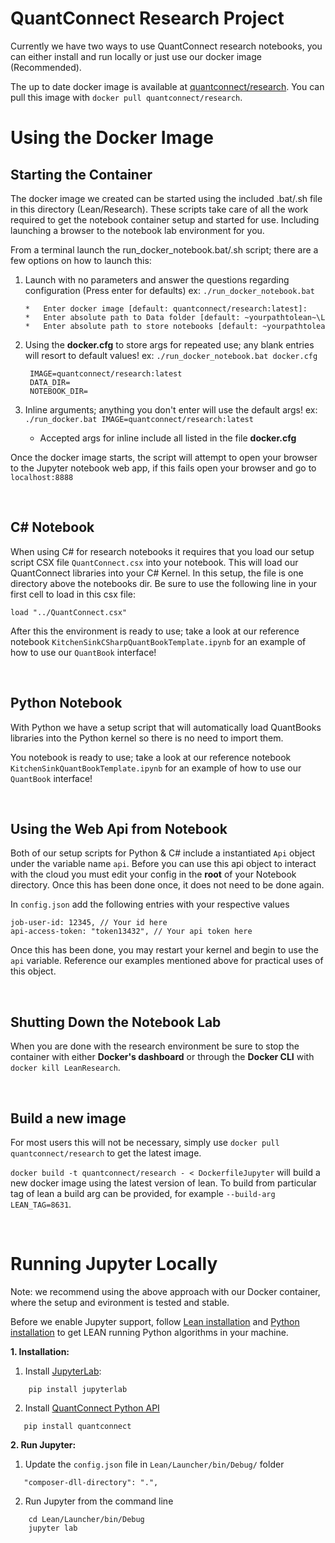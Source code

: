 ﻿QuantConnect Research Project
=============
Currently we have two ways to use QuantConnect research notebooks, you can either install and run locally or just use our docker image (Recommended).

The up to date docker image is available at [quantconnect/research](https://hub.docker.com/repository/docker/quantconnect/research). You can pull this image with `docker pull quantconnect/research`.




# Using the Docker Image

## Starting the Container
The docker image we created can be started using the included .bat/.sh file in this directory (Lean/Research). These scripts take care of all the work required to get the notebook container setup and started for use. Including launching a browser to the notebook lab environment for you.

From a terminal launch the run_docker_notebook.bat/.sh script; there are a few options on how to launch this:
 1. Launch with no parameters and answer the questions regarding configuration (Press enter for defaults) ex: `./run_docker_notebook.bat`
   
        *   Enter docker image [default: quantconnect/research:latest]:
        *   Enter absolute path to Data folder [default: ~yourpathtolean~\Lean\Data\]:
        *   Enter absolute path to store notebooks [default: ~yourpathtolean~\Lean\Research\Notebooks]:

 2. Using the **docker.cfg** to store args for repeated use; any blank entries will resort to default values! ex: `./run_docker_notebook.bat docker.cfg`
  
         IMAGE=quantconnect/research:latest
         DATA_DIR=
         NOTEBOOK_DIR=

 3. Inline arguments; anything you don't enter will use the default args! ex: `./run_docker.bat IMAGE=quantconnect/research:latest`
      *    Accepted args for inline include all listed in the file **docker.cfg**

Once the docker image starts, the script will attempt to open your browser to the Jupyter notebook web app, if this fails open your browser and go to `localhost:8888`

<br>

## C# Notebook
When using C# for research notebooks it requires that you load our setup script CSX file `QuantConnect.csx` into your notebook. This will load our QuantConnect libraries into your C# Kernel. In this setup, the file is one directory above the notebooks dir. Be sure to use the following line in your first cell to load in this csx file:

`load "../QuantConnect.csx"`

After this the environment is ready to use; take a look at our reference notebook `KitchenSinkCSharpQuantBookTemplate.ipynb` for an example of how to use our `QuantBook` interface!

<br>

## Python Notebook
With Python we have a setup script that will automatically load QuantBooks libraries into the Python kernel so there is no need to import them. 

You notebook is ready to use; take a look at our reference notebook `KitchenSinkQuantBookTemplate.ipynb` for an example of how to use our `QuantBook` interface!

<br>

## Using the Web Api from Notebook
Both of our setup scripts for Python & C# include a instantiated `Api` object under the variable name `api`. Before you can use this api object to interact with the cloud you must edit your config in the **root** of your Notebook directory. Once this has been done once, it does not need to be done again.

In `config.json` add the following entries with your respective values
```
job-user-id: 12345, // Your id here
api-access-token: "token13432", // Your api token here
```

Once this has been done, you may restart your kernel and begin to use the `api` variable. 
Reference our examples mentioned above for practical uses of this object.

<br>

## Shutting Down the Notebook Lab
When you are done with the research environment be sure to stop the container with either **Docker's dashboard** or through the **Docker CLI** with `docker kill LeanResearch`.

<br>


## Build a new image
For most users this will not be necessary, simply use `docker pull quantconnect/research` to get the latest image.

`docker build -t quantconnect/research - < DockerfileJupyter` will build a new docker image using the latest version of lean. To build from particular tag of lean a build arg can be provided, for example `--build-arg LEAN_TAG=8631`.

<br>

# Running Jupyter Locally 
Note: we recommend using the above approach with our Docker container, where the setup and evironment is tested and stable.

Before we enable Jupyter support, follow [Lean installation](https://github.com/QuantConnect/Lean#installation-instructions)
and [Python installation](https://github.com/QuantConnect/Lean/tree/master/Algorithm.Python#quantconnect-python-algorithm-project) to get LEAN running Python algorithms in your machine. 

**1. Installation:**
   1. Install [JupyterLab](https://pypi.org/project/jupyterlab/):
```
    pip install jupyterlab
```
 2.  Install [QuantConnect Python API](https://pypi.python.org/pypi/quantconnect/0.1)
 ```
    pip install quantconnect
```
**2. Run Jupyter:**
   1. Update the `config.json` file in `Lean/Launcher/bin/Debug/` folder
 ```
    "composer-dll-directory": ".",
 ```
   2. Run Jupyter from the command line
```
    cd Lean/Launcher/bin/Debug
    jupyter lab
```